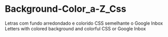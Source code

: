 # Background-Color_a-Z_Css
Letras com fundo arredondado e colorido CSS semelhante o Google Inbox 
Letters with colored background and colorful CSS or Google Inbox
